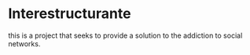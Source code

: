 # Interestructurante
this is a project that seeks to provide a solution to the addiction to social networks.
